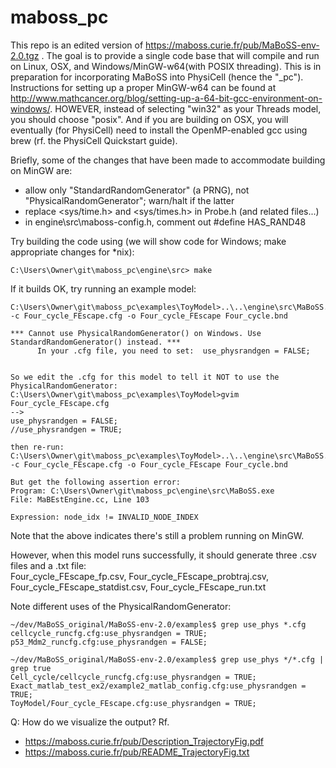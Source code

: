 # maboss_pc

This repo is an edited version of https://maboss.curie.fr/pub/MaBoSS-env-2.0.tgz . The goal is to provide a single code base that will compile and run on Linux, OSX, and Windows/MinGW-w64(with POSIX threading). This is in preparation for incorporating MaBoSS into PhysiCell (hence the "_pc"). Instructions for setting up a proper MinGW-w64 can be found at http://www.mathcancer.org/blog/setting-up-a-64-bit-gcc-environment-on-windows/. HOWEVER, instead of selecting "win32" as your Threads model, you should choose "posix". And if you are building on OSX, you will eventually (for PhysiCell) need to install the OpenMP-enabled gcc using brew (rf. the PhysiCell Quickstart guide).

Briefly, some of the changes that have been made to accommodate building on MinGW are:

* allow only "StandardRandomGenerator" (a PRNG), not "PhysicalRandomGenerator"; warn/halt if the latter
* replace <sys/time.h> and <sys/times.h> in Probe.h (and related files...)
* in engine\src\maboss-config.h, comment out #define HAS_RAND48

Try building the code using (we will show code for Windows; make appropriate changes for *nix):
```
C:\Users\Owner\git\maboss_pc\engine\src> make
```

If it builds OK, try running an example model:
```
C:\Users\Owner\git\maboss_pc\examples\ToyModel>..\..\engine\src\MaBoSS.exe  -c Four_cycle_FEscape.cfg -o Four_cycle_FEscape Four_cycle.bnd

*** Cannot use PhysicalRandomGenerator() on Windows. Use StandardRandomGenerator() instead. ***
      In your .cfg file, you need to set:  use_physrandgen = FALSE;


So we edit the .cfg for this model to tell it NOT to use the PhysicalRandomGenerator:
C:\Users\Owner\git\maboss_pc\examples\ToyModel>gvim Four_cycle_FEscape.cfg
--> 
use_physrandgen = FALSE;
//use_physrandgen = TRUE;

then re-run:
C:\Users\Owner\git\maboss_pc\examples\ToyModel>..\..\engine\src\MaBoSS.exe  -c Four_cycle_FEscape.cfg -o Four_cycle_FEscape Four_cycle.bnd

But get the following assertion error:
Program: C:\Users\Owner\git\maboss_pc\engine\src\MaBoSS.exe
File: MaBEstEngine.cc, Line 103

Expression: node_idx != INVALID_NODE_INDEX
```
Note that the above indicates there's still a problem running on MinGW.

However, when this model runs successfully, it should generate three .csv files and a .txt file:<br>
Four_cycle_FEscape_fp.csv, Four_cycle_FEscape_probtraj.csv, Four_cycle_FEscape_statdist.csv, Four_cycle_FEscape_run.txt

Note different uses of the PhysicalRandomGenerator:
```
~/dev/MaBoSS_original/MaBoSS-env-2.0/examples$ grep use_phys *.cfg
cellcycle_runcfg.cfg:use_physrandgen = TRUE;
p53_Mdm2_runcfg.cfg:use_physrandgen = FALSE;
 
~/dev/MaBoSS_original/MaBoSS-env-2.0/examples$ grep use_phys */*.cfg | grep true
Cell_cycle/cellcycle_runcfg.cfg:use_physrandgen = TRUE;
Exact_matlab_test_ex2/example2_matlab_config.cfg:use_physrandgen = TRUE;
ToyModel/Four_cycle_FEscape.cfg:use_physrandgen = TRUE;
```

Q: How do we visualize the output? Rf. 
* https://maboss.curie.fr/pub/Description_TrajectoryFig.pdf
* https://maboss.curie.fr/pub/README_TrajectoryFig.txt
